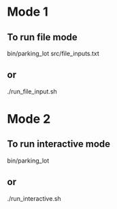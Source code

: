 # Mode 1
## To run file mode
bin/parking_lot src/file_inputs.txt

## or

./run_file_input.sh


# Mode 2
## To run interactive mode
bin/parking_lot

## or

./run_interactive.sh

